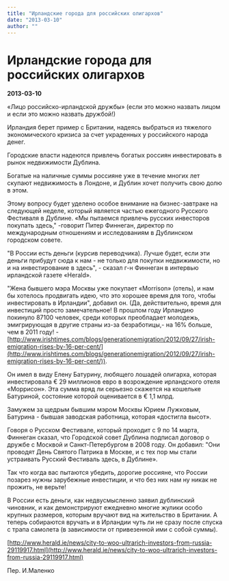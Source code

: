 ```yaml
---
title: "Ирландские города для российских олигархов"
date: "2013-03-10"
author: ""
---
```


# Ирландские города для российских олигархов

**2013-03-10** 

«Лицо российско-ирландской дружбы» (если это можно назвать лицом и если это можно назвать дружбой!)

Ирландия берет пример с Британии, надеясь выбраться из тяжелого экономического кризиса за счет украденных у российского народа денег.

Городские власти надеются привлечь богатых россиян инвестировать в рынок недвижимости Дублина.

Богатые на наличные суммы россияне уже в течение многих лет скупают недвижимость в Лондоне, и Дублин хочет получить свою долю в этом.

Этому вопросу будет уделено особое внимание на бизнес-завтраке на следующей неделе, который является частью ежегодного Русского Фестиваля в Дублине. «Мы пытаемся привлечь русских инвесторов покупать здесь," -говорит Питер Финнеган, директор по международным отношениям и исследованиям в Дублинском городском совете.

"В России есть деньги (курсив переводчика). Лучше будет, если эти деньги прибудут сюда к нам - не только для покупки недвижимости, но и на инвестирование в здесь", - сказал г-н Финнеган в интервью ирландской газете «Herald».

"Жена бывшего мэра Москвы уже покупает «Morrison» (отель), и нам бы хотелось продвигать идею, что это хорошее время для того, чтобы инвестировать в Ирландии", добавил он. (Да, действительно, время для инвестиций просто замечательное! В прошлом году Ирландию покинуло 87100 человек, среди которых преобладает молодежь, эмигрирующая в другие страны из-за безработицы,- на 16% больше, чем в 2011 году! - [http://www.irishtimes.com/blogs/generationemigration/2012/09/27/irish-emigration-rises-by-16-per-cent/](http://www.irishtimes.com/blogs/generationemigration/2012/09/27/irish-emigration-rises-by-16-per-cent/)).

Он имел в виду Елену Батурину, любящего лошадей олигарха, которая инвестировала € 29 миллионов евро в возрождение ирландского отеля «Моррисон». Эта сумма вряд ли серьезно скажется на кошельке Батуриной, состояние которой оценивается в € 1,1 млрд.

Замужем за щедрым бывшим мэром Москвы Юрием Лужковым, Батурина - бывшая заводская работница, которая «достигла высот».

Говоря о Русском Фестивале, который проходит с 9 по 14 марта, Финнеган сказал, что Городской совет Дублина подписал договор о дружбе с Москвой и Санкт-Петербургом в 2008 году. Он добавил: "Они проводят День Святого Патрика в Москве, и с тех пор мы стали устраивать Русский Фестиваль здесь, в Дублине».

Так что когда вас пытаются убедить, дорогие россияне, что России позарез нужны зарубежные инвестиции, и что без них нам ну никак не прожить, не верьте!

В России есть деньги, как недвусмысленно заявил дублинский чиновник, и как демонстрируют ежедневно многие жулики особо крупных размеров, которым вручают вид на жительство в Британии. А теперь собираются вручать и в Ирландии чуть ли не сразу после спуска с трапа самолета (в зависимости от привезенной ими с собой суммы).

[http://www.herald.ie/news/city-to-woo-ultrarich-investors-from-russia-29119917.html](http://www.herald.ie/news/city-to-woo-ultrarich-investors-from-russia-29119917.html)

Пер. И.Маленко
